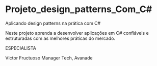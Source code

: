 # Projeto_design_patterns_Com_C#

Aplicando design patterns na prática com C#

Neste projeto aprenda a desenvolver aplicações em C# 
confiáveis e estruturadas com as melhores práticas do mercado.

ESPECIALISTA

Victor Fructuoso
Manager Tech, Avanade

